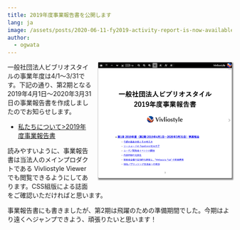 ```yaml
---
title: 2019年度事業報告書を公開します
lang: ja
image: /assets/posts/2020-06-11-fy2019-activity-report-is-now-available/fy2019-activity-report-ja.png
author:
  - ogwata
---
```

<div style="float: right; margin: 0 0 1em 1em;"><a href="https://vivliostyle.org/ja/about-us/#2019%E5%B9%B4%E5%BA%A6%E4%BA%8B%E6%A5%AD%E5%A0%B1%E5%91%8A%E6%9B%B8"><img src="/assets/posts/2020-06-11-fy2019-activity-report-is-now-available/fy2019-activity-report-ja.png" alt="FY2019 Activity Report" style="width: 300px; box-shadow: 1px 2px 2.5px 1.5px grey;" /></a></div>

一般社団法人ビブリオスタイルの事業年度は4/1〜3/31です。下記の通り、第2期となる2019年4月1日〜2020年3月31日の事業報告書を作成しましたのでお知らせします。

- [私たちについて>2019年度事業報告書](https://vivliostyle.org/ja/about-us/#2019年度事業報告書)

読みやすいように、事業報告書は当法人のメインプロダクトである Vivliostyle Viewer でも閲覧できるようにしてあります。CSS組版による誌面をご確認いただければと思います。

事業報告書にも書きましたが、第2期は飛躍のための準備期間でした。今期はより遠くへジャンプできよう、頑張りたいと思います！

